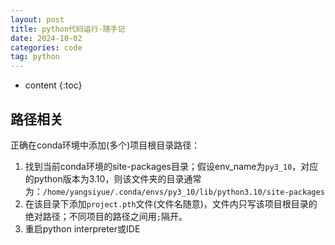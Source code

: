```yaml
---
layout: post
title: python代码运行-随手记
date: 2024-10-02
categories: code
tag: python
---
```


* content
{:toc}

## 路径相关

正确在conda环境中添加(多个)项目根目录路径：

1. 找到当前conda环境的site-packages目录；假设env_name为`py3_10`，对应的python版本为3.10，则该文件夹的目录通常为：`/home/yangsiyue/.conda/envs/py3_10/lib/python3.10/site-packages`
2. 在该目录下添加`project.pth`文件(文件名随意)，文件内只写该项目根目录的绝对路径；不同项目的路径之间用`;`隔开。
3. 重启python interpreter或IDE

